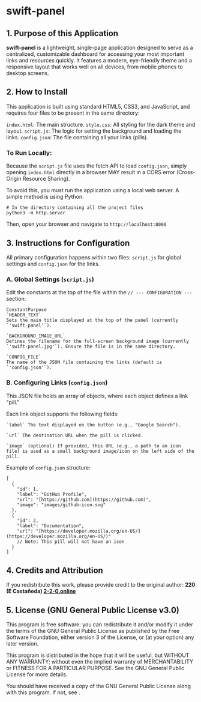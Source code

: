 # swift-panel

## 1. Purpose of this Application
**swift-panel** is a lightweight, single-page application designed to serve as a centralized, customizable dashboard for accessing your most important links and resources quickly. It features a modern, eye-friendly theme and a responsive layout that works well on all devices, from mobile phones to desktop screens.


## 2. How to Install
This application is built using standard HTML5, CSS3, and JavaScript, and requires four files to be present in the same directory:

`index.html`: The main structure.
`style.css`: All styling for the dark theme and layout.
`script.js`: The logic for setting the background and loading the links.
`config.json`: The file containing all your links (pills).

### To Run Locally:
Because the `script.js` file uses the fetch API to load `config.json`, simply opening `index.html` directly in a browser MAY result in a CORS error (Cross-Origin Resource Sharing).

To avoid this, you must run the application using a local web server. A simple method is using Python:

```
# In the directory containing all the project files
python3 -m http.server
```

Then, open your browser and navigate to `http://localhost:8000`


## 3. Instructions for Configuration
All primary configuration happens within two files: `script.js` for global settings and `config.json` for the links.

### A. Global Settings (`script.js`)
Edit the constants at the top of the file within the `// --- CONFIGURATION ---` section:

```
ConstantPurpose
`HEADER_TEXT`
Sets the main title displayed at the top of the panel (currently `'swift-panel'`).

`BACKGROUND_IMAGE_URL`
Defines the filename for the full-screen background image (currently `'swift-panel.jpg'`). Ensure the file is in the same directory.

`CONFIG_FILE`
The name of the JSON file containing the links (default is `'config.json'`).
```

### B. Configuring Links (`config.json`)
This JSON file holds an array of objects, where each object defines a link "pill."

Each link object supports the following fields:

```
`label` The text displayed on the button (e.g., "Google Search").

`url` The destination URL when the pill is clicked.

`image` (optional) If provided, this URL (e.g., a path to an icon file) is used as a small background image/icon on the left side of the pill.
```

Example of `config.json` structure:
```
[
  {
    "id": 1,
    "label": "GitHub Profile",
    "url": "[https://github.com](https://github.com)",
    "image": "images/github-icon.svg" 
  },
  {
    "id": 2,
    "label": "Documentation",
    "url": "[https://developer.mozilla.org/en-US/](https://developer.mozilla.org/en-US/)"
    // Note: This pill will not have an icon
  }
]
```

## 4. Credits and Attribution
If you redistribute this work, please provide credit to the original author:
**220 (E Castañeda) [2-2-0.online](2-2-0.online)**

## 5. License (GNU General Public License v3.0)
This program is free software: you can redistribute it and/or modify it under the terms of the GNU General Public License as published by the Free Software Foundation, either version 3 of the License, or (at your option) any later version.

This program is distributed in the hope that it will be useful, but WITHOUT ANY WARRANTY; without even the implied warranty of MERCHANTABILITY or FITNESS FOR A PARTICULAR PURPOSE. See the GNU General Public License for more details.

You should have received a copy of the GNU General Public License along with this program. If not, see [](https://www.gnu.org/licenses/).



